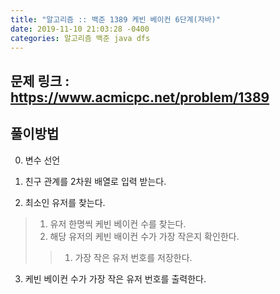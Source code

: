 ```yaml
---
title: "알고리즘 :: 백준 1389 케빈 베이컨 6단계(자바)"
date: 2019-11-10 21:03:28 -0400
categories: 알고리즘 백준 java dfs
---
```


문제 링크 : https://www.acmicpc.net/problem/1389
------------------------------------------------

## 풀이방법 

0. 변수 선언

1. 친구 관계를 2차원 배열로 입력 받는다.

2. 최소인 유저를 찾는다.
> 1. 유저 한명씩 케빈 베이컨 수를 찾는다.
> 2. 해당 유저의 케빈 배이컨 수가 가장 작은지 확인한다.
>> 1. 가장 작은 유저 번호를 저장한다.

3. 케빈 베이컨 수가 가장 작은 유저 번호를 출력한다.



<script src="https://gist.github.com/SongHae8640/48cdc88ea9da29709461d3bbb811ee5f.js"></script>


[jekyll-docs]: https://jekyllrb.com/docs/home
[jekyll-gh]:   https://github.com/jekyll/jekyll
[jekyll-talk]: https://talk.jekyllrb.com/
